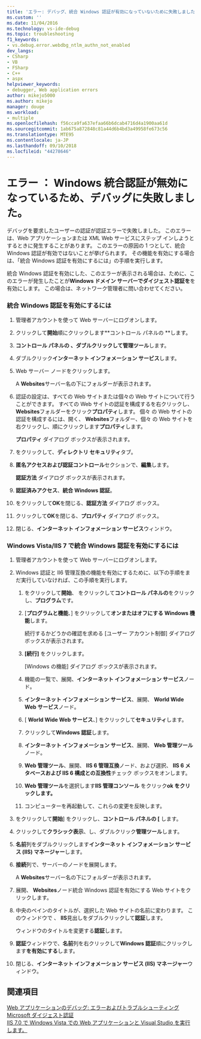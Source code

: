 ```yaml
---
title: 'エラー: デバッグ、統合 Windows 認証が有効になっていないために失敗しました |Microsoft Docs'
ms.custom: ''
ms.date: 11/04/2016
ms.technology: vs-ide-debug
ms.topic: troubleshooting
f1_keywords:
- vs.debug.error.webdbg_ntlm_authn_not_enabled
dev_langs:
- CSharp
- VB
- FSharp
- C++
- aspx
helpviewer_keywords:
- debugger, Web application errors
author: mikejo5000
ms.author: mikejo
manager: douge
ms.workload:
- multiple
ms.openlocfilehash: f56cca9fa637efaa66b6dcab4716d4a1900aa61d
ms.sourcegitcommit: 1ab675a872848c81a44d6b4bd3a49958fe673c56
ms.translationtype: MTE95
ms.contentlocale: ja-JP
ms.lasthandoff: 09/10/2018
ms.locfileid: "44278646"
---
```

# <a name="error-debugging-failed-because-integrated-windows-authentication-is-not-enabled"></a>エラー ： Windows 統合認証が無効になっているため、デバッグに失敗しました。
デバッグを要求したユーザーの認証が認証エラーで失敗しました。 このエラーは、Web アプリケーションまたは XML Web サービスにステップ インしようとするときに発生することがあります。 このエラーの原因の 1 つとして、統合 Windows 認証が有効ではないことが挙げられます。 その機能を有効にする場合は、「統合 Windows 認証を有効にするには」の手順を実行します。  
  
 統合 Windows 認証を有効にした、このエラーが表示される場合は、ために、このエラーが発生したことが**Windows ドメイン サーバーでダイジェスト認証を**を有効にします。 この場合は、ネットワーク管理者に問い合わせてください。  
  
### <a name="to-enable-integrated-windows-authentication"></a>統合 Windows 認証を有効にするには  
  
1.  管理者アカウントを使って Web サーバーにログオンします。  
  
2.  クリックして**開始**順にクリックします**コントロール パネルの **します。  
  
3.  **コントロール パネルの **、ダブルクリックして**管理ツール**します。  
  
4.  ダブルクリック**インターネット インフォメーション サービス**します。  
  
5.  Web サーバー ノードをクリックします。  
  
     A **Websites**サーバー名の下にフォルダーが表示されます。  
  
6.  認証の設定は、すべての Web サイトまたは個々の Web サイトについて行うことができます。 すべての Web サイトの認証を構成するを右クリックし、 **Websites**フォルダーをクリック**プロパティ**します。 個々 の Web サイトの認証を構成するには、開く、 **Websites**フォルダー、個々 の Web サイトを右クリックし、順にクリックします**プロパティ**します。  
  
     **プロパティ** ダイアログ ボックスが表示されます。  
  
7.  をクリックして、**ディレクトリ セキュリティ**タブ。  
  
8.  **匿名アクセスおよび認証コントロール**セクションで、**編集**します。  
  
     **認証方法** ダイアログ ボックスが表示されます。  
  
9. **認証済みアクセス**、**統合 Windows 認証**。  
  
10. をクリックして**OK**を閉じる、**認証方法** ダイアログ ボックス。  
  
11. クリックして**OK**を閉じる、**プロパティ** ダイアログ ボックス。  
  
12. 閉じる、**インターネット インフォメーション サービス**ウィンドウ。  
  
### <a name="to-enable-integrated-windows-authentication-in-windows-vistaiis-7"></a>Windows Vista/IIS 7 で統合 Windows 認証を有効にするには  
  
1.  管理者アカウントを使って Web サーバーにログオンします。  
  
2.  Windows 認証と II6 管理互換の機能を有効にするために、以下の手順をまだ実行していなければ、この手順を実行します。  
  
    1.  をクリックして**開始**、 をクリックして**コントロール パネルの**をクリックし、**プログラム**です。  
  
    2.  [**プログラムと機能**、] をクリックして**オンまたはオフにする Windows 機能**します。  
  
         続行するかどうかの確認を求める [ユーザー アカウント制御] ダイアログ ボックスが表示されます。  
  
    3.  **[続行]** をクリックします。  
  
         [Windows の機能] ダイアログ ボックスが表示されます。  
  
    4.  機能の一覧で、展開、**インターネット インフォメーション サービス**ノード。  
  
    5.  **インターネット インフォメーション サービス**、展開、 **World Wide Web サービス**ノード。  
  
    6.  [ **World Wide Web サービス**、] をクリックして**セキュリティ**します。  
  
    7.  クリックして**Windows 認証**します。  
  
    8.  **インターネット インフォメーション サービス**、展開、 **Web 管理ツール**ノード。  
  
    9. **Web 管理ツール**、展開、 **IIS 6 管理互換**ノード、および選択、 **IIS 6 メタベースおよび IIS 6 構成との互換性**チェック ボックスをオンします。  
  
    10. **Web 管理ツール**を選択します**IIS 管理コンソール** をクリック**ok をクリックします。**  
  
    11. コンピューターを再起動して、これらの変更を反映します。  
  
3.  をクリックして**開始**] をクリックし、**コントロール パネルの [** します。  
  
4.  クリックして**クラシック表示**、し、ダブルクリック**管理ツール**します。  
  
5.  **名前**列をダブルクリックします**インターネット インフォメーション サービス (IIS) マネージャー**します。  
  
6.  **接続**列で、サーバーのノードを展開します。  
  
     A **Websites**サーバー名の下にフォルダーが表示されます。  
  
7.  展開、 **Websites**ノード統合 Windows 認証を有効にする Web サイトをクリックします。  
  
8.  中央のペインのタイトルが、選択した Web サイトの名前に変わります。 このウィンドウで 、 **IIS**見出しをダブルクリックして**認証**します。  
  
     ウィンドウのタイトルを変更する**認証**します。  
  
9. **認証**ウィンドウで、**名前**列を右クリックして**Windows 認証**順にクリックします**を有効にする**します。  
  
10. 閉じる、**インターネット インフォメーション サービス (IIS) マネージャー**ウィンドウ。  
  
## <a name="see-also"></a>関連項目  
 [Web アプリケーションのデバッグ: エラーおよびトラブルシューティング](../debugger/debugging-web-applications-errors-and-troubleshooting.md)   
 [Microsoft ダイジェスト認証](http://go.microsoft.com/fwlink/?LinkId=77938)   
 [IIS 7.0 で Windows Vista での Web アプリケーションと Visual Studio を実行します。](https://msdn.microsoft.com/Library/262a82ac-dd0e-4096-86c6-fb463e88be66)